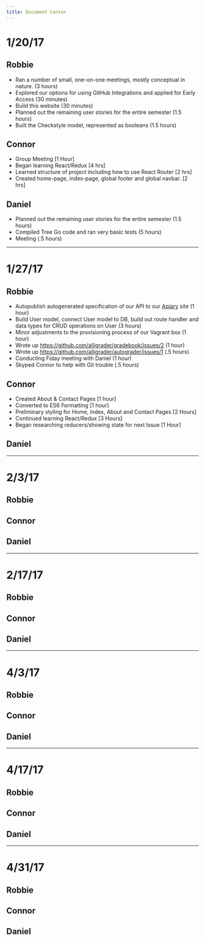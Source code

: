 ```yaml
---
title: Document Center
---
```


# 1/20/17

## Robbie

- Ran a number of small, one-on-one meetings, mostly conceptual in nature. (3 hours)
- Explored our options for using GitHub Integrations and applied for Early Access (30 minutes)
- Build this website (30 minutes)
- Planned out the remaining user stories for the entire semester (1.5 hours)
- Built the Checkstyle model, represented as booleans (1.5 hours)

## Connor

- Group Meeting [1 Hour]
- Began learning React/Redux [4 hrs]
- Learned structure of project including how to use React Router [2 hrs]
- Created home-page, index-page, global footer and global navbar. [2 hrs]

## Daniel

- Planned out the remaining user stories for the entire semester (1.5 hours)
- Compiled Tree Go code and ran very basic tests (5 hours)
- Meeting (.5 hours)

----------------------

# 1/27/17

## Robbie

- Autopublish autogenerated specification of our API to our [Apiary](docs.alligrader.apiary.io) site (1 hour)
- Build User model, connect User model to DB, build out route handler and data types for CRUD operations on User (3 hours)
- Minor adjustments to the provisioning process of our Vagrant box (1 hour)
- Wrote up https://github.com/alligrader/gradebook/issues/2 (1 hour)
- Wrote up https://github.com/alligrader/autograder/issues/1 (.5 hours)
- Conducting Fiday meeting with Daniel (1 hour)
- Skyped Connor to help with Git trouble (.5 hours)

## Connor

- Created About & Contact Pages [1 hour]
- Converted to ES6 Formatting [1 hour]
- Preliminary styling for Home, Index, About and Contact Pages [2 Hours]
- Continued learning React/Redux [3 Hours]
- Began researching reducers/showing state for next Issue [1 Hour]

## Daniel

---------------------

# 2/3/17

## Robbie

## Connor

## Daniel

----------------------

# 2/17/17

## Robbie

## Connor

## Daniel

----------------------

# 4/3/17

## Robbie

## Connor

## Daniel

-----------------

# 4/17/17

## Robbie

## Connor

## Daniel

--------------

# 4/31/17

## Robbie

## Connor

## Daniel
